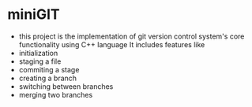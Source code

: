# miniGIT
  - this project is the implementation of git version control system's core functionality using C++ language
It includes features like
- initialization
- staging a file
- commiting a stage
- creating a branch
- switching between branches
- merging two branches
